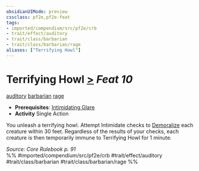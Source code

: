 ```yaml
---
obsidianUIMode: preview
cssclass: pf2e,pf2e-feat
tags:
- imported/compendium/src/pf2e/crb
- trait/effect/auditory
- trait/class/barbarian
- trait/class/barbarian/rage
aliases: ["Terrifying Howl"]
---
```

# Terrifying Howl  [>](chapter-9-playing-the-game.md#Actions "Single Action") *Feat 10*  
[auditory](auditory.md)  [barbarian](rules/traits/barbarian.md)  [rage](rules/traits/rage.md)  

- **Prerequisites**: [Intimidating Glare](intimidating-glare.md)
- **Activity** Single Action

You unleash a terrifying howl. Attempt Intimidate checks to [Demoralize](demoralize.md) each creature within 30 feet. Regardless of the results of your checks, each creature is then temporarily immune to Terrifying Howl for 1 minute.

*Source: Core Rulebook p. 91*  
%% #imported/compendium/src/pf2e/crb #trait/effect/auditory #trait/class/barbarian #trait/class/barbarian/rage %%